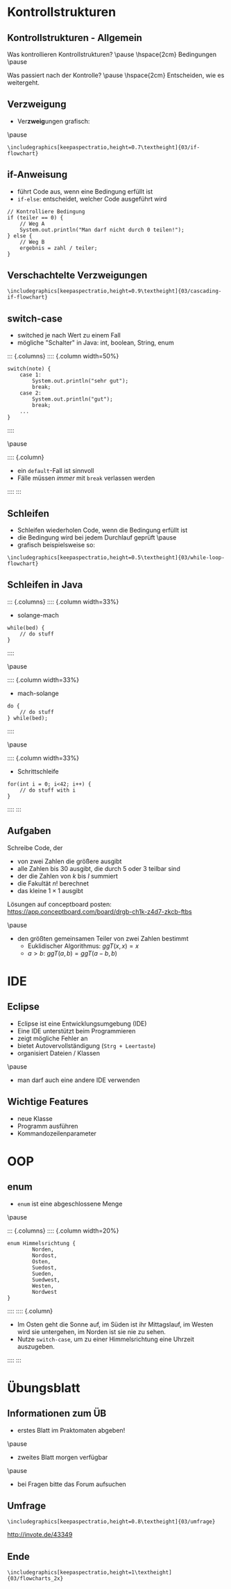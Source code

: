 # Kontrollstrukturen

## Kontrollstrukturen - Allgemein

Was kontrollieren Kontrollstrukturen?
\pause
\hspace{2cm} Bedingungen
\pause

Was passiert nach der Kontrolle?
\pause
\hspace{2cm} Entscheiden, wie es weitergeht.

## Verzweigung

- Ver**zweig**ungen grafisch:

\pause

~~~{=latex}
\includegraphics[keepaspectratio,height=0.7\textheight]{03/if-flowchart}
~~~

## if-Anweisung

- führt Code aus, wenn eine Bedingung erfüllt ist
- `if-else`: entscheidet, welcher Code ausgeführt wird

~~~
// Kontrolliere Bedingung
if (teiler == 0) {
    // Weg A
    System.out.println("Man darf nicht durch 0 teilen!");
} else {
    // Weg B
    ergebnis = zahl / teiler;
}
~~~

## Verschachtelte Verzweigungen

~~~{=latex}
\includegraphics[keepaspectratio,height=0.9\textheight]{03/cascading-if-flowchart}
~~~

## switch-case

- switched je nach Wert zu einem Fall
- mögliche "Schalter" in Java: int, boolean, String, enum

::: {.columns}
:::: {.column width=50%}

~~~
switch(note) {
    case 1:
        System.out.println("sehr gut");
        break;
    case 2:
        System.out.println("gut");
        break;
    ...
}
~~~

::::

\pause

:::: {.column}

- ein `default`-Fall ist sinnvoll
- Fälle müssen _immer_ mit `break` verlassen werden

::::
:::

## Schleifen

- Schleifen wiederholen Code, wenn die Bedingung erfüllt ist
- die Bedingung wird bei jedem Durchlauf geprüft
\pause
- grafisch beispielsweise so:

~~~{=latex}
\includegraphics[keepaspectratio,height=0.5\textheight]{03/while-loop-flowchart}
~~~

## Schleifen in Java

::: {.columns}
:::: {.column width=33%}

- solange-mach

~~~
while(bed) {
    // do stuff
}
~~~

::::

\pause

:::: {.column width=33%}

- mach-solange

~~~
do {
    // do stuff
} while(bed);
~~~

::::

\pause

:::: {.column width=33%}

- Schrittschleife

~~~
for(int i = 0; i<42; i++) {
    // do stuff with i
}
~~~

::::
:::

## Aufgaben

Schreibe Code, der

- von zwei Zahlen die größere ausgibt
- alle Zahlen bis 30 ausgibt, die durch 5 oder 3 teilbar sind
- der die Zahlen von $k$ bis $l$ summiert
- die Fakultät $n!$ berechnet
- das kleine $1 \times 1$ ausgibt

Lösungen auf conceptboard posten: <https://app.conceptboard.com/board/drgb-ch1k-z4d7-zkcb-ftbs>

\pause

- den größten gemeinsamen Teiler von zwei Zahlen bestimmt
    - Euklidischer Algorithmus: $ggT(x,x)=x$
    - $a>b$: $ggT(a,b)=ggT(a-b,b)$

# IDE

## Eclipse

- Eclipse ist eine Entwicklungsumgebung (IDE)
- Eine IDE unterstützt beim Programmieren
- zeigt mögliche Fehler an
- bietet Autovervollständigung (`Strg + Leertaste`)
- organisiert Dateien / Klassen

\pause

- man darf auch eine andere IDE verwenden

## Wichtige Features

- neue Klasse
- Programm ausführen
- Kommandozeilenparameter

# OOP

## enum

- `enum` ist eine abgeschlossene Menge

\pause

::: {.columns}
:::: {.column width=20%}

~~~
enum Himmelsrichtung {
        Norden,
        Nordost,
        Osten,
        Suedost,
        Sueden,
        Suedwest,
        Westen,
        Nordwest
}
~~~

::::
:::: {.column}

- Im Osten geht die Sonne auf, im Süden ist ihr Mittagslauf, im Westen wird sie untergehen, im Norden ist sie nie zu sehen.
- Nutze `switch-case`, um zu einer Himmelsrichtung eine Uhrzeit auszugeben.

::::
:::

# Übungsblatt

## Informationen zum ÜB

- erstes Blatt im Praktomaten abgeben!

\pause

- zweites Blatt morgen verfügbar

\pause

- bei Fragen bitte das Forum aufsuchen

## Umfrage

~~~{=latex}
\includegraphics[keepaspectratio,height=0.8\textheight]{03/umfrage}
~~~

<http://invote.de/43349>

## Ende

~~~{=latex}
\includegraphics[keepaspectratio,height=1\textheight]{03/flowcharts_2x}
~~~
